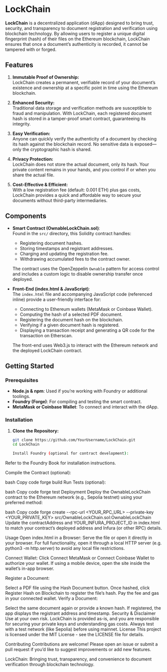 # LockChain

**LockChain** is a decentralized application (dApp) designed to bring trust, security, and transparency to document registration and verification using blockchain technology. By allowing users to register a unique digital fingerprint (hash) of their files on the Ethereum blockchain, LockChain ensures that once a document’s authenticity is recorded, it cannot be tampered with or forged.

## Features

1. **Immutable Proof of Ownership:**  
   LockChain creates a permanent, verifiable record of your document’s existence and ownership at a specific point in time using the Ethereum blockchain.

2. **Enhanced Security:**  
   Traditional data storage and verification methods are susceptible to fraud and manipulation. With LockChain, each registered document hash is stored in a tamper-proof smart contract, guaranteeing its integrity.

3. **Easy Verification:**  
   Anyone can quickly verify the authenticity of a document by checking its hash against the blockchain record. No sensitive data is exposed—only the cryptographic hash is shared.

4. **Privacy Protection:**  
   LockChain does not store the actual document, only its hash. Your private content remains in your hands, and you control if or when you share the actual file.

5. **Cost-Effective & Efficient:**  
   With a low registration fee (default: 0.001 ETH) plus gas costs, LockChain provides a quick and affordable way to secure your documents without third-party intermediaries.

## Components

- **Smart Contract (OwnableLockChain.sol)**:  
  Found in the `src/` directory, this Solidity contract handles:
  - Registering document hashes.
  - Storing timestamps and registrant addresses.
  - Charging and updating the registration fee.
  - Withdrawing accumulated fees to the contract owner.

  The contract uses the OpenZeppelin `Ownable` pattern for access control and includes a custom logic to disable ownership transfer once deployed.

- **Front-End (index.html & JavaScript)**:  
  The `index.html` file and accompanying JavaScript code (referenced inline) provide a user-friendly interface for:
  - Connecting to Ethereum wallets (MetaMask or Coinbase Wallet).
  - Computing the hash of a selected PDF document.
  - Registering the document hash on the blockchain.
  - Verifying if a given document hash is registered.
  - Displaying a transaction receipt and generating a QR code for the transaction on Etherscan.

  The front-end uses Web3.js to interact with the Ethereum network and the deployed LockChain contract.

## Getting Started

### Prerequisites

- **Node.js & npm**: Used if you’re working with Foundry or additional toolings.
- **Foundry (Forge)**: For compiling and testing the smart contract.
- **MetaMask or Coinbase Wallet**: To connect and interact with the dApp.

### Installation

1. **Clone the Repository:**
   ```bash
   git clone https://github.com/YourUsername/LockChain.git
   cd LockChain

   Install Foundry (optional for contract development):
Refer to the Foundry Book for installation instructions.

Compile the Contract (optional):

bash
Copy code
forge build
Run Tests (optional):

bash
Copy code
forge test
Deployment
Deploy the OwnableLockChain contract to the Ethereum network (e.g., Sepolia testnet) using your preferred method:

bash
Copy code
forge create --rpc-url <YOUR_RPC_URL> --private-key <YOUR_PRIVATE_KEY> src/OwnableLockChain.sol:OwnableLockChain
Update the contractAddress and YOUR_INFURA_PROJECT_ID in index.html to match your contract’s deployed address and Infura (or other RPC) details.

Usage
Open index.html in a Browser:
Serve the file or open it directly in your browser. For full functionality, open it through a local HTTP server (e.g. python3 -m http.server) to avoid any local file restrictions.

Connect Wallet:
Click Connect MetaMask or Connect Coinbase Wallet to authorize your wallet. If using a mobile device, open the site inside the wallet’s in-app browser.

Register a Document:

Select a PDF file using the Hash Document button.
Once hashed, click Register Hash on Blockchain to register the file’s hash.
Pay the fee and gas in your connected wallet.
Verify a Document:

Select the same document again or provide a known hash.
If registered, the app displays the registrant address and timestamp.
Security & Disclaimer
Use at your own risk. LockChain is provided as-is, and you are responsible for securing your private keys and understanding gas costs.
Always test with a test network (like Sepolia) before using mainnet.
License
This project is licensed under the MIT License - see the LICENSE file for details.

Contributing
Contributions are welcome! Please open an issue or submit a pull request if you’d like to suggest improvements or add new features.

LockChain: Bringing trust, transparency, and convenience to document verification through blockchain technology.






